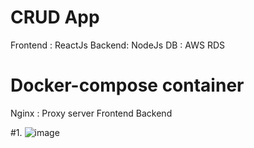 # CRUD App
Frontend : ReactJs
  Backend: NodeJs
  DB : AWS RDS

# Docker-compose container
Nginx : Proxy server
  Frontend
  Backend

#1. 
![image](https://user-images.githubusercontent.com/74950655/100134675-e8913000-2ecb-11eb-864c-79ab3509ec94.png)
